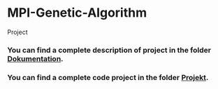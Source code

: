 # MPI-Genetic-Algorithm
Project
### You can find a complete description of project in the folder [Dokumentation](./Dokumentation).

### You can find a complete code project in the folder [Projekt](./Projekt).
